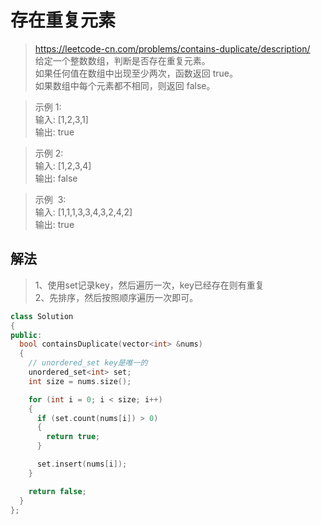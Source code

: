 # 存在重复元素

> https://leetcode-cn.com/problems/contains-duplicate/description/  
> 给定一个整数数组，判断是否存在重复元素。  
> 如果任何值在数组中出现至少两次，函数返回 true。  
> 如果数组中每个元素都不相同，则返回 false。

> 示例 1:  
> 输入: [1,2,3,1]  
> 输出: true

> 示例 2:  
> 输入: [1,2,3,4]  
> 输出: false

> 示例  3:  
> 输入: [1,1,1,3,3,4,3,2,4,2]  
> 输出: true

## 解法

> 1、使用set记录key，然后遍历一次，key已经存在则有重复    
> 2、先排序，然后按照顺序遍历一次即可。

```c++
class Solution
{
public:
  bool containsDuplicate(vector<int> &nums)
  {
    // unordered_set key是唯一的
    unordered_set<int> set;
    int size = nums.size();

    for (int i = 0; i < size; i++)
    {
      if (set.count(nums[i]) > 0)
      {
        return true;
      }

      set.insert(nums[i]);
    }

    return false;
  }
};
```
